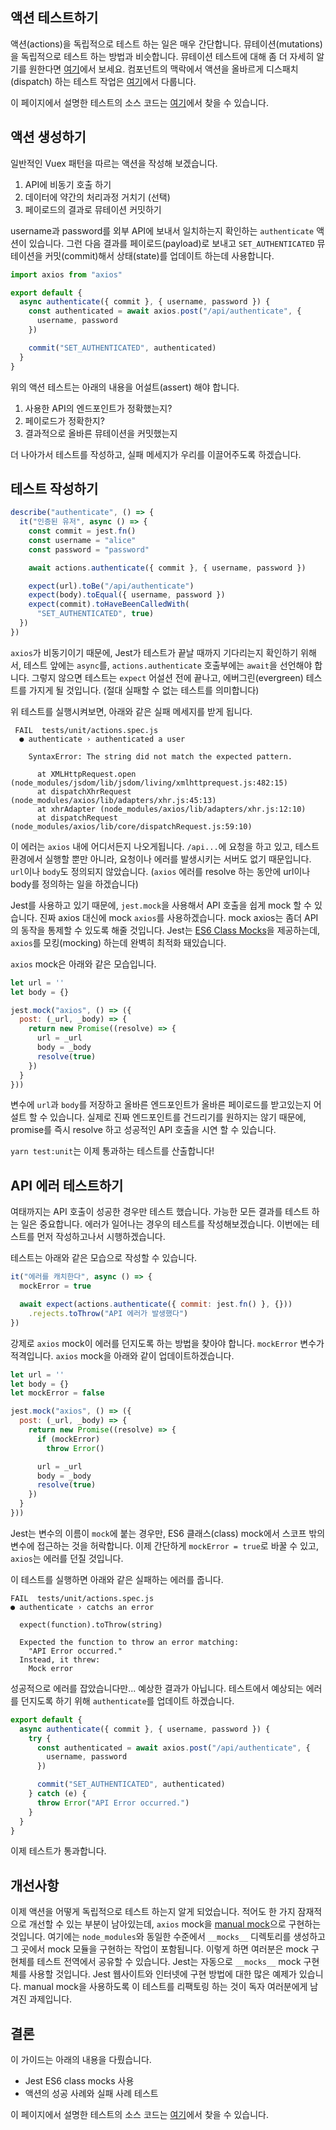 ## 액션 테스트하기

액션(actions)을 독립적으로 테스트 하는 일은 매우 간단합니다. 뮤테이션(mutations)을 독립적으로 테스트 하는 방법과 비슷합니다. 뮤테이션 테스트에 대해 좀 더 자세히 알기를 원한다면 [여기](https://lmiller1990.github.io/vue-testing-handbook/vuex-mutations.html)에서 보세요. 컴포넌트의 맥락에서 액션을 올바르게 디스패치(dispatch) 하는 테스트 작업은 [여기](https://lmiller1990.github.io/vue-testing-handbook/vuex-in-components-mutations-and-actions.html)에서 다룹니다.

이 페이지에서 설명한 테스트의 소스 코드는 [여기](https://github.com/lmiller1990/vue-testing-handbook/tree/master/demo-app/tests/unit/actions.spec.js)에서 찾을 수 있습니다.

## 액션 생성하기

일반적인 Vuex 패턴을 따르는 액션을 작성해 보겠습니다.

1. API에 비동기 호출 하기
2. 데이터에 약간의 처리과정 거치기 (선택)
3. 페이로드의 결과로 뮤테이션 커밋하기

username과 password를 외부 API에 보내서 일치하는지 확인하는 `authenticate` 액션이 있습니다. 그런 다음 결과를 페이로드(payload)로 보내고 `SET_AUTHENTICATED` 뮤테이션을 커밋(commit)해서 상태(state)를 업데이트 하는데 사용합니다.

```js
import axios from "axios"

export default {
  async authenticate({ commit }, { username, password }) {
    const authenticated = await axios.post("/api/authenticate", {
      username, password
    })

    commit("SET_AUTHENTICATED", authenticated)
  }
}
```

위의 액션 테스트는 아래의 내용을 어설트(assert) 해야 합니다.

1. 사용한 API의 엔드포인트가 정확했는지?
2. 페이로드가 정확한지?
3. 결과적으로 올바른 뮤테이션을 커밋했는지

더 나아가서 테스트를 작성하고, 실패 메세지가 우리를 이끌어주도록 하겠습니다.

## 테스트 작성하기

```js
describe("authenticate", () => {
  it("인증된 유저", async () => {
    const commit = jest.fn()
    const username = "alice"
    const password = "password"

    await actions.authenticate({ commit }, { username, password })

    expect(url).toBe("/api/authenticate")
    expect(body).toEqual({ username, password })
    expect(commit).toHaveBeenCalledWith(
      "SET_AUTHENTICATED", true)
  })
})
```

`axios`가 비동기이기 때문에, Jest가 테스트가 끝날 때까지 기다리는지 확인하기 위해서, 테스트 앞에는 `async`를, `actions.authenticate` 호출부에는 `await`을 선언해야 합니다. 그렇지 않으면 테스트는 `expect` 어설션 전에 끝나고, 에버그린(evergreen) 테스트를 가지게 될 것입니다. (절대 실패할 수 없는 테스트를 의미합니다)

위 테스트를 실행시켜보면, 아래와 같은 실패 메세지를 받게 됩니다.

```
 FAIL  tests/unit/actions.spec.js
  ● authenticate › authenticated a user

    SyntaxError: The string did not match the expected pattern.

      at XMLHttpRequest.open (node_modules/jsdom/lib/jsdom/living/xmlhttprequest.js:482:15)
      at dispatchXhrRequest (node_modules/axios/lib/adapters/xhr.js:45:13)
      at xhrAdapter (node_modules/axios/lib/adapters/xhr.js:12:10)
      at dispatchRequest (node_modules/axios/lib/core/dispatchRequest.js:59:10)
```

이 에러는 `axios` 내에 어디서든지 나오게됩니다. `/api...`에 요청을 하고 있고, 테스트 환경에서 실행할 뿐만 아니라, 요청이나 에러를 발생시키는 서버도 없기 때문입니다. `url`이나 `body`도 정의되지 않았습니다. (`axios` 에러를 resolve 하는 동안에 url이나 body를 정의하는 일을 하겠습니다)

Jest를 사용하고 있기 때문에, `jest.mock`을 사용해서 API 호출을 쉽게 mock 할 수 있습니다. 진짜 axios 대신에 mock `axios`를 사용하겠습니다. mock axios는 좀더 API의 동작을 통제할 수 있도록 해줄 것입니다. Jest는 [ES6 Class Mocks](https://jestjs.io/docs/en/es6-class-mocks)을 제공하는데, `axios`를 모킹(mocking) 하는데 완벽히 최적화 돼있습니다.

`axios` mock은 아래와 같은 모습입니다.

```js
let url = ''
let body = {}

jest.mock("axios", () => ({
  post: (_url, _body) => { 
    return new Promise((resolve) => {
      url = _url
      body = _body
      resolve(true)
    })
  }
}))
```

변수에 `url`과 `body`를 저장하고 올바른 엔드포인트가 올바른 페이로드를 받고있는지 어설트 할 수 있습니다. 실제로 진짜 엔드포인트를 건드리기를 원하지는 않기 때문에, promise를 즉시 resolve 하고 성공적인 API 호출을 시연 할 수 있습니다.

`yarn test:unit`는 이제 통과하는 테스트를 산출합니다!

## API 에러 테스트하기

여태까지는 API 호출이 성공한 경우만 테스트 했습니다. 가능한 모든 결과를 테스트 하는 일은 중요합니다. 에러가 일어나는 경우의 테스트를 작성해보겠습니다. 이번에는 테스트를 먼저 작성하고나서 시행하겠습니다.

테스트는 아래와 같은 모습으로 작성할 수 있습니다.

```js
it("에러를 캐치한다", async () => {
  mockError = true

  await expect(actions.authenticate({ commit: jest.fn() }, {}))
    .rejects.toThrow("API 에러가 발생했다")
})
```

강제로 `axios` mock이 에러를 던지도록 하는 방법을 찾아야 합니다. `mockError` 변수가 적격입니다. `axios` mock을 아래와 같이 업데이트하겠습니다.

```js
let url = ''
let body = {}
let mockError = false

jest.mock("axios", () => ({
  post: (_url, _body) => { 
    return new Promise((resolve) => {
      if (mockError) 
        throw Error()

      url = _url
      body = _body
      resolve(true)
    })
  }
}))
```

Jest는 변수의 이름이 `mock`에 붙는 경우만, ES6 클래스(class) mock에서 스코프 밖의 변수에 접근하는 것을 허락합니다. 이제 간단하게 `mockError = true`로 바꿀 수 있고, `axios`는 에러를 던질 것입니다.

이 테스트를 실행하면 아래와 같은 실패하는 에러를 줍니다.

```
FAIL  tests/unit/actions.spec.js
● authenticate › catchs an error

  expect(function).toThrow(string)

  Expected the function to throw an error matching:
    "API Error occurred."
  Instead, it threw:
    Mock error
```

성공적으로 에러를 잡았습니다만... 예상한 결과가 아닙니다. 테스트에서 예상되는 에러를 던지도록 하기 위해 `authenticate`를 업데이트 하겠습니다.

```js
export default {
  async authenticate({ commit }, { username, password }) {
    try {
      const authenticated = await axios.post("/api/authenticate", {
        username, password
      })

      commit("SET_AUTHENTICATED", authenticated)
    } catch (e) {
      throw Error("API Error occurred.")
    }
  }
}
```

이제 테스트가 통과합니다.

## 개선사항

이제 액션을 어떻게 독립적으로 테스트 하는지 알게 되었습니다. 적어도 한 가지 잠재적으로 개선할 수 있는 부분이 남아있는데, `axios` mock을 [manual mock](https://jestjs.io/docs/en/manual-mocks)으로 구현하는 것입니다. 여기에는 `node_modules`와 동일한 수준에서 `__mocks__` 디렉토리를 생성하고 그 곳에서 mock 모듈을 구현하는 작업이 포함됩니다. 이렇게 하면 여러분은 mock 구현체를 테스트 전역에서 공유할 수 있습니다. Jest는 자동으로 `__mocks__` mock 구현체를 사용할 것입니다. Jest 웹사이트와 인터넷에 구현 방법에 대한 많은 예제가 있습니다. manual mock을 사용하도록 이 테스트를 리팩토링 하는 것이 독자 여러분에게 남겨진 과제입니다.

## 결론

이 가이드는 아래의 내용을 다뤘습니다.

- Jest ES6 class mocks 사용
- 액션의 성공 사례와 실패 사례 테스트

이 페이지에서 설명한 테스트의 소스 코드는 [여기](https://github.com/lmiller1990/vue-testing-handbook/tree/master/demo-app/tests/unit/actions.spec.js)에서 찾을 수 있습니다.
